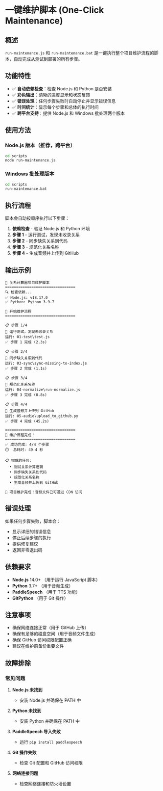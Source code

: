 # 一键维护脚本 (One-Click Maintenance)

## 概述

`run-maintenance.js` 和 `run-maintenance.bat` 是一键执行整个项目维护流程的脚本，自动完成从测试到部署的所有步骤。

## 功能特性

- ✅ **自动依赖检查**：检查 Node.js 和 Python 是否安装
- ✅ **彩色输出**：清晰的进度显示和状态反馈
- ✅ **错误处理**：任何步骤失败时自动停止并显示错误信息
- ✅ **时间统计**：显示每个步骤和总体的执行时间
- ✅ **跨平台支持**：提供 Node.js 和 Windows 批处理两个版本

## 使用方法

### Node.js 版本（推荐，跨平台）

```bash
cd scripts
node run-maintenance.js
```

### Windows 批处理版本

```bash
cd scripts
run-maintenance.bat
```

## 执行流程

脚本会自动按顺序执行以下步骤：

1. **依赖检查** - 验证 Node.js 和 Python 环境
2. **步骤 1** - 运行测试，发现未收录关系
3. **步骤 2** - 同步缺失关系到代码
4. **步骤 3** - 规范化关系名称
5. **步骤 4** - 生成音频并上传到 GitHub

## 输出示例

```
🎯 关系计算器项目维护脚本
================================
🔍 检查依赖...
✅ Node.js: v18.17.0
✅ Python: Python 3.9.7

🚀 开始维护流程
================================

📋 步骤 1/4
🚀 运行测试，发现未收录关系
运行: 01-test\test.js
✅ 步骤 1 完成 (2.3s)

📋 步骤 2/4
🚀 同步缺失关系到代码
运行: 03-sync\sync-missing-to-index.js
✅ 步骤 2 完成 (1.1s)

📋 步骤 3/4
🚀 规范化关系名称
运行: 04-normalize\run-normalize.js
✅ 步骤 3 完成 (0.8s)

📋 步骤 4/4
🚀 生成音频并上传到 GitHub
运行: 05-audio\upload_to_github.py
✅ 步骤 4 完成 (45.2s)

================================
🎉 维护流程完成！
================================
✅ 成功完成: 4/4 个步骤
⏱️  总耗时: 49.4 秒

📋 完成的任务:
  • 测试关系计算逻辑
  • 同步缺失关系到代码
  • 规范化关系名称
  • 生成音频并上传到 GitHub

🚀 项目维护完成！音频文件已可通过 CDN 访问
```

## 错误处理

如果任何步骤失败，脚本会：

- 显示详细的错误信息
- 停止后续步骤的执行
- 提供修复建议
- 返回非零退出码

## 依赖要求

- **Node.js** 14.0+ （用于运行 JavaScript 脚本）
- **Python** 3.7+ （用于音频生成）
- **PaddleSpeech** （用于 TTS 功能）
- **GitPython** （用于 Git 操作）

## 注意事项

- 确保网络连接正常（用于 GitHub 上传）
- 确保有足够的磁盘空间（用于音频文件生成）
- 确保 GitHub 访问权限配置正确
- 建议在维护前备份重要文件

## 故障排除

### 常见问题

1. **Node.js 未找到**

   - 安装 Node.js 并确保在 PATH 中

2. **Python 未找到**

   - 安装 Python 并确保在 PATH 中

3. **PaddleSpeech 导入失败**

   - 运行 `pip install paddlespeech`

4. **Git 操作失败**

   - 检查 Git 配置和 GitHub 访问权限

5. **网络连接问题**
   - 检查网络连接和防火墙设置
